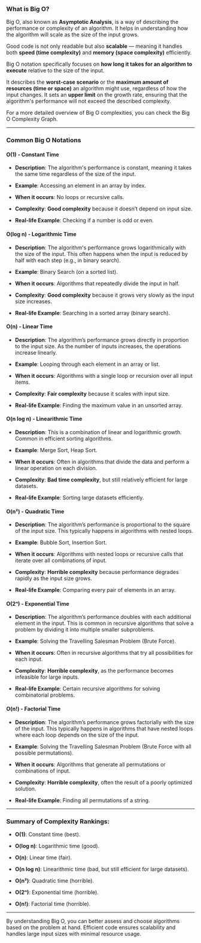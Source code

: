 ### **What is Big O?**

Big O, also known as **Asymptotic Analysis**, is a way of describing the performance or complexity of an algorithm. It helps in understanding how the algorithm will scale as the size of the input grows.

Good code is not only readable but also **scalable** — meaning it handles both **speed (time complexity)** and **memory (space complexity)** efficiently.

Big O notation specifically focuses on **how long it takes for an algorithm to execute** relative to the size of the input.

It describes the **worst-case scenario** or the **maximum amount of resources (time or space)** an algorithm might use, regardless of how the input changes. It sets an **upper limit** on the growth rate, ensuring that the algorithm's performance will not exceed the described complexity.

For a more detailed overview of Big O complexities, you can check the Big O Complexity Graph.

---

### **Common Big O Notations**

#### **O(1) - Constant Time**

- **Description**: The algorithm's performance is constant, meaning it takes the same time regardless of the size of the input.
    
- **Example**: Accessing an element in an array by index.
    
- **When it occurs**: No loops or recursive calls.
    
- **Complexity**: **Good complexity** because it doesn’t depend on input size.
    
- **Real-life Example**: Checking if a number is odd or even.

#### **O(log n) - Logarithmic Time**

- **Description**: The algorithm's performance grows logarithmically with the size of the input. This often happens when the input is reduced by half with each step (e.g., in binary search).
    
- **Example**: Binary Search (on a sorted list).
    
- **When it occurs**: Algorithms that repeatedly divide the input in half.
    
- **Complexity**: **Good complexity** because it grows very slowly as the input size increases.
    
- **Real-life Example**: Searching in a sorted array (binary search).

#### **O(n) - Linear Time**

- **Description**: The algorithm’s performance grows directly in proportion to the input size. As the number of inputs increases, the operations increase linearly.
    
- **Example**: Looping through each element in an array or list.
    
- **When it occurs**: Algorithms with a single loop or recursion over all input items.
    
- **Complexity**: **Fair complexity** because it scales with input size.
    
- **Real-life Example**: Finding the maximum value in an unsorted array.

#### **O(n log n) - Linearithmic Time**

- **Description**: This is a combination of linear and logarithmic growth. Common in efficient sorting algorithms.
    
- **Example**: Merge Sort, Heap Sort.
    
- **When it occurs**: Often in algorithms that divide the data and perform a linear operation on each division.
    
- **Complexity**: **Bad time complexity**, but still relatively efficient for large datasets.
    
- **Real-life Example**: Sorting large datasets efficiently.

#### **O(n²) - Quadratic Time**

- **Description**: The algorithm’s performance is proportional to the square of the input size. This typically happens in algorithms with nested loops.
    
- **Example**: Bubble Sort, Insertion Sort.
    
- **When it occurs**: Algorithms with nested loops or recursive calls that iterate over all combinations of input.
    
- **Complexity**: **Horrible complexity** because performance degrades rapidly as the input size grows.
    
- **Real-life Example**: Comparing every pair of elements in an array.

#### **O(2ⁿ) - Exponential Time**

- **Description**: The algorithm’s performance doubles with each additional element in the input. This is common in recursive algorithms that solve a problem by dividing it into multiple smaller subproblems.
    
- **Example**: Solving the Travelling Salesman Problem (Brute Force).
    
- **When it occurs**: Often in recursive algorithms that try all possibilities for each input.
    
- **Complexity**: **Horrible complexity**, as the performance becomes infeasible for large inputs.
    
- **Real-life Example**: Certain recursive algorithms for solving combinatorial problems.

#### **O(n!) - Factorial Time**

- **Description**: The algorithm’s performance grows factorially with the size of the input. This typically happens in algorithms that have nested loops where each loop depends on the size of the input.
    
- **Example**: Solving the Travelling Salesman Problem (Brute Force with all possible permutations).
    
- **When it occurs**: Algorithms that generate all permutations or combinations of input.
    
- **Complexity**: **Horrible complexity**, often the result of a poorly optimized solution.
    
- **Real-life Example**: Finding all permutations of a string.

---

### **Summary of Complexity Rankings**:

- **O(1)**: Constant time (best).
    
- **O(log n)**: Logarithmic time (good).
    
- **O(n)**: Linear time (fair).
    
- **O(n log n)**: Linearithmic time (bad, but still efficient for large datasets).
    
- **O(n²)**: Quadratic time (horrible).
    
- **O(2ⁿ)**: Exponential time (horrible).
    
- **O(n!)**: Factorial time (horrible).

---

By understanding Big O, you can better assess and choose algorithms based on the problem at hand. Efficient code ensures scalability and handles large input sizes with minimal resource usage.